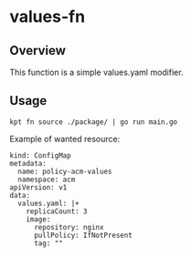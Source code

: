 # values-fn

## Overview

<!--mdtogo:Short-->

This function is a simple values.yaml modifier.

<!--mdtogo:Long-->

## Usage
```
kpt fn source ./package/ | go run main.go
```


Example of wanted resource:

```
kind: ConfigMap
metadata:
  name: policy-acm-values
  namespace: acm
apiVersion: v1
data:
  values.yaml: |+
    replicaCount: 3
    image:
      repository: nginx
      pullPolicy: IfNotPresent
      tag: ""
```